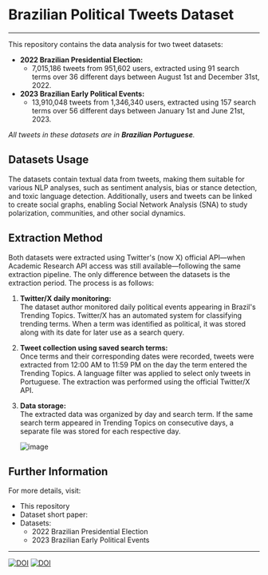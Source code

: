 # Brazilian Political Tweets Dataset
---
This repository contains the data analysis for two tweet datasets:

- **2022 Brazilian Presidential Election:**
    - 7,015,186 tweets from 951,602 users, extracted using 91 search terms over 36 different days between August 1st and December 31st, 2022.
- **2023 Brazilian Early Political Events:**
    - 13,910,048 tweets from 1,346,340 users, extracted using 157 search terms over 56 different days between January 1st and June 21st, 2023.

_All tweets in these datasets are in **Brazilian Portuguese**._

## Datasets Usage

The datasets contain textual data from tweets, making them suitable for various NLP analyses, such as sentiment analysis, bias or stance detection, and toxic language detection. Additionally, users and tweets can be linked to create social graphs, enabling Social Network Analysis (SNA) to study polarization, communities, and other social dynamics.

## Extraction Method

Both datasets were extracted using Twitter's (now X) official API—when Academic Research API access was still available—following the same extraction pipeline. The only difference between the datasets is the extraction period. The process is as follows:

1. **Twitter/X daily monitoring:**  
   The dataset author monitored daily political events appearing in Brazil's Trending Topics. Twitter/X has an automated system for classifying trending terms. When a term was identified as political, it was stored along with its date for later use as a search query.
   
2. **Tweet collection using saved search terms:**  
   Once terms and their corresponding dates were recorded, tweets were extracted from 12:00 AM to 11:59 PM on the day the term entered the Trending Topics. A language filter was applied to select only tweets in Portuguese. The extraction was performed using the official Twitter/X API.
   
3. **Data storage:**  
   The extracted data was organized by day and search term. If the same search term appeared in Trending Topics on consecutive days, a separate file was stored for each respective day.

   ![image](https://github.com/user-attachments/assets/7688ce3e-4728-4656-896c-c97d74179582)

## Further Information

For more details, visit:

- This repository
- Dataset short paper:
- Datasets:
    - 2022 Brazilian Presidential Election
    - 2023 Brazilian Early Political Events
---

[![DOI](https://zenodo.org/badge/DOI/10.5281/zenodo.14827431.svg)](https://doi.org/10.5281/zenodo.14827431)
[![DOI](https://zenodo.org/badge/DOI/10.5281/zenodo.14834434.svg)](https://doi.org/10.5281/zenodo.14834434)
